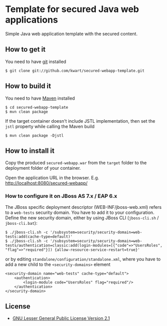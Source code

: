 # Template for secured Java web applications

Simple Java web application template with the secured content.

## How to get it

You need to have [git](http://git-scm.com/) installed

	$ git clone git://github.com/kwart/secured-webapp-template.git

## How to build it

You need to have [Maven](http://maven.apache.org/) installed

	$ cd secured-webapp-template
	$ mvn clean package

If the target container doesn't include JSTL implementation, then set the `jstl` property while calling the Maven build

	$ mvn clean package -Djstl

## How to install it

Copy the produced `secured-webapp.war` from the `target` folder to the deployment folder of your container.

Open the application URL in the browser. E.g. [http://localhost:8080/secured-webapp/](http://localhost:8080/secured-webapp/)

### How to configure it on JBoss AS 7.x / EAP 6.x

The JBoss specific deployment descriptor (WEB-INF/jboss-web.xml) refers to a `web-tests` security domain. You have to add it to your configuration.
Define the new security domain, either by using JBoss CLI (`jboss-cli.sh` / `jboss-cli.bat`):

	$ ./jboss-cli.sh -c '/subsystem=security/security-domain=web-tests:add(cache-type=default)'
	$ ./jboss-cli.sh -c '/subsystem=security/security-domain=web-tests/authentication=classic:add(login-modules=[{"code"=>"UsersRoles", "flag"=>"required"}]) {allow-resource-service-restart=true}'

or by editing `standalone/configuration/standalone.xml`, where you have to add a new child to the `<security-domains>` element

	<security-domain name="web-tests" cache-type="default">
		<authentication>
			<login-module code="UsersRoles" flag="required"/>
		</authentication>
	</security-domain>

## License

* [GNU Lesser General Public License Version 2.1](http://www.gnu.org/licenses/lgpl-2.1-standalone.html)